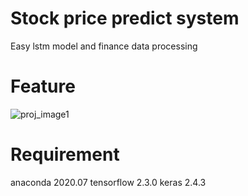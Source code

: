 # Stock price predict system
Easy lstm model and finance data processing

# Feature

![proj_image1](https://user-images.githubusercontent.com/71445023/93541461-7a8f3080-f991-11ea-95da-0b4359411343.jpg)

# Requirement
 anaconda    2020.07
 tensorflow  2.3.0
 keras       2.4.3

